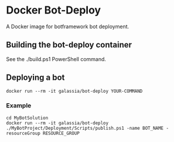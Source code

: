 # Docker Bot-Deploy

A Docker image for botframework bot deployment.

## Building the bot-deploy container

See the ./build.ps1 PowerShell command.

## Deploying a bot

    docker run --rm -it galassia/bot-deploy YOUR-COMMAND

### Example

    cd MyBotSolution
    docker run --rm -it galassia/bot-deploy ./MyBotProject/Deployment/Scripts/publish.ps1 -name BOT_NAME -resourceGroup RESOURCE_GROUP
